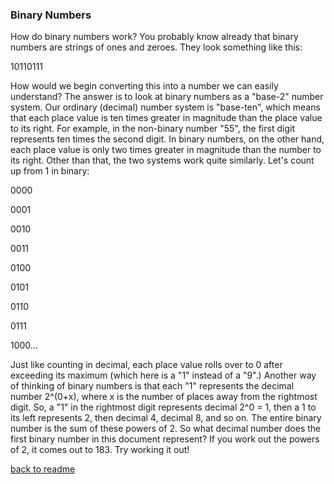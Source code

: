 ### Binary Numbers

How do binary numbers work? You probably know already that binary numbers are strings of ones and zeroes. They look something like this:

10110111

How would we begin converting this into a number we can easily understand? The answer is to look at binary numbers as a "base-2" number system. Our ordinary (decimal) number system is "base-ten", which means that each place value is ten times greater in magnitude than the place value to its right. For example, in the non-binary number "55", the first digit represents ten times the second digit. In binary numbers, on the other hand, each place value is only two times greater in magnitude than the number to its right. Other than that, the two systems work quite similarly. Let's count up from 1 in binary: 

0000

0001

0010

0011

0100

0101

0110

0111

1000...

Just like counting in decimal, each place value rolls over to 0 after exceeding its maximum (which here is a "1" instead of a "9".) Another way of thinking of binary numbers is that each "1" represents the decimal number 2^(0+x), where x is the number of places away from the rightmost digit. So, a "1" in the rightmost digit represents decimal 2^0 = 1, then a 1 to its left represents 2, then decimal 4, decimal 8, and so on. The entire binary number is the sum of these powers of 2. So what decimal number does the first binary number in this document represent? If you work out the powers of 2, it comes out to 183. Try working it out!

[back to readme](README.md)
